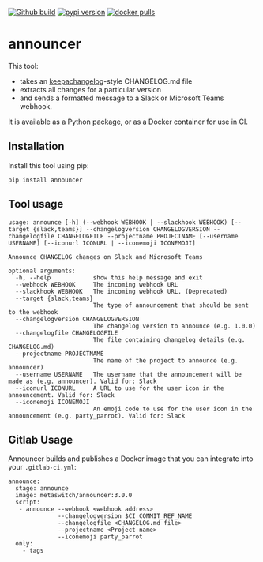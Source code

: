 [![Github build](https://img.shields.io/github/workflow/status/metaswitch/announcer/Announcer)](https://github.com/Metaswitch/announcer)
[![pypi version](https://img.shields.io/pypi/v/announcer)](https://pypi.org/project/announcer/)
[![docker pulls](https://img.shields.io/docker/pulls/metaswitch/announcer)](https://hub.docker.com/r/metaswitch/announcer)

# announcer

This tool:
* takes an [keepachangelog](https://keepachangelog.com/en/1.0.0/)-style CHANGELOG.md file
* extracts all changes for a particular version
* and sends a formatted message to a Slack or Microsoft Teams webhook.

It is available as a Python package, or as a Docker container for use in CI.

## Installation

Install this tool using pip:

```
pip install announcer
```

## Tool usage

```
usage: announce [-h] (--webhook WEBHOOK | --slackhook WEBHOOK) [--target {slack,teams}] --changelogversion CHANGELOGVERSION --changelogfile CHANGELOGFILE --projectname PROJECTNAME [--username USERNAME] [--iconurl ICONURL | --iconemoji ICONEMOJI]

Announce CHANGELOG changes on Slack and Microsoft Teams

optional arguments:
  -h, --help            show this help message and exit
  --webhook WEBHOOK     The incoming webhook URL
  --slackhook WEBHOOK   The incoming webhook URL. (Deprecated)
  --target {slack,teams}
                        The type of announcement that should be sent to the webhook
  --changelogversion CHANGELOGVERSION
                        The changelog version to announce (e.g. 1.0.0)
  --changelogfile CHANGELOGFILE
                        The file containing changelog details (e.g. CHANGELOG.md)
  --projectname PROJECTNAME
                        The name of the project to announce (e.g. announcer)
  --username USERNAME   The username that the announcement will be made as (e.g. announcer). Valid for: Slack
  --iconurl ICONURL     A URL to use for the user icon in the announcement. Valid for: Slack
  --iconemoji ICONEMOJI
                        An emoji code to use for the user icon in the announcement (e.g. party_parrot). Valid for: Slack
```

## Gitlab Usage

Announcer builds and publishes a Docker image that you can integrate into your `.gitlab-ci.yml`:

```
announce:
  stage: announce
  image: metaswitch/announcer:3.0.0
  script:
   - announce --webhook <webhook address>
              --changelogversion $CI_COMMIT_REF_NAME
              --changelogfile <CHANGELOG.md file>
              --projectname <Project name>
              --iconemoji party_parrot
  only:
    - tags
```
